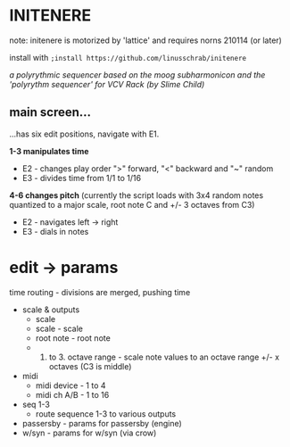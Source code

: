 
# INITENERE
note: initenere is motorized by 'lattice' and requires norns 210114 (or later)

install with ```;install https://github.com/linusschrab/initenere```

*a polyrythmic sequencer based on the moog subharmonicon and the 'polyrythm sequencer' for VCV Rack (by Slime Child)*

## main screen...

 ...has six edit positions, navigate with E1.

**1-3 manipulates time**
- E2 - changes play order ">" forward, "<" backward and "~" random
 - E3 - divides time from 1/1 to 1/16

**4-6 changes pitch** (currently the script loads with 3x4 random notes quantized to a major scale, root note C and +/- 3 octaves from C3)
 - E2 - navigates left -> right
 - E3 - dials in notes
 

# edit -> params

 time routing
	 - divisions are merged, pushing time
- scale & outputs
	-  scale
	- scale - scale
	 - root note - root note
	- 1. to 3. octave range - scale note values to an octave range +/- x octaves (C3 is middle)
- midi
  - midi device - 1 to 4
  - midi ch A/B - 1 to 16
- seq 1-3
  - route sequence 1-3 to various outputs 
 - passersby - params for passersby (engine) 
 - w/syn - params for w/syn (via crow)
